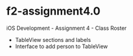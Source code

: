 f2-assignment4.0
================

iOS Development - Assignment 4 - Class Roster

- TableView sections and labels
- Interface to add person to TableView
